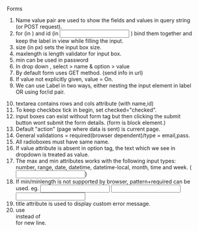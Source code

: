 
<!--!!!!!!!!!!!!!!!!!!!!!!!!!!!!!!!!!!!-->
<!--     _   _  ____  __  __  __       -->
<!--    ( )_( )(_  _)(  \/  )(  )      -->
<!--     ) _ (   )(   )    (  )(__     -->
<!--    (_) (_) (__) (_/\/\_)(____)    -->
<!--!!!!!!!!!!!!!!!!!!!!!!!!!!!!!!!!!!!-->

Forms

1. Name value pair are used to show the fields and values in query string (or POST request).
2. for (in <label> ) and id (in <input> ) bind them together and keep the label in view while filling the input.
3. size (in px) sets the input box size. 
4. maxlength is length validator for input box.
5. min can be used in password
6. In drop down , select > name & option > value
7. By default form uses GET method. (send info in url)
8. If value not explicitly given, value = On.
9. We can use Label in two ways, either nesting the input element in label OR using for/id pair.
<!-- 9. label tag contains radio input as a child (label > radio) [usually label + input (i.e label is sibling, not parent)] -->
10. textarea contains rows and cols attribute (with name,id)
11. To keep checkbox tick in begin, set checked="checked".
12. input boxes can exist without form tag but then clicking the submit button wont submit the form details. (form is block element.)
13. Default "action" (page where data is sent) is current page.
14. General validations = required(browser dependent)/type = email,pass.
15. All radioboxes must have same name.
16. If value attribute is absent in option tag, the text which we see in dropdown is treated as value.
17. The max and min attributes works with the following input types: number, range, date, datetime, datetime-local, month, time and week. (<input min="number|date">)
18. If min/minlength is not supported by browser, pattern+required can be used.
			eg. <input pattern=".{3,}"   required title="3 characters minimum">
				<input pattern=".{5,10}" required title="5 to 10 characters">
				<input pattern=".{0}|.{5,10}" required title="Either 0 OR (5 to 10 chars)">
19. title attribute is used to display custom error message.
20. use <div> instead of <br> for new line.





